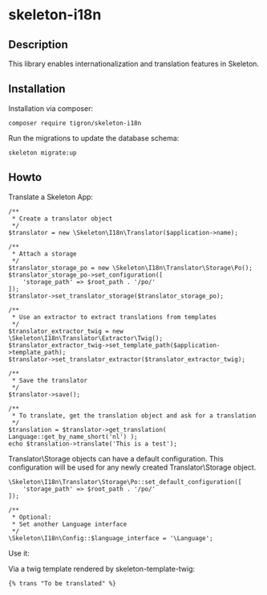 # skeleton-i18n

## Description

This library enables internationalization and translation features in Skeleton.

## Installation

Installation via composer:

    composer require tigron/skeleton-i18n

Run the migrations to update the database schema:

	skeleton migrate:up

## Howto

Translate a Skeleton App:


	/**
	 * Create a translator object
	 */
	$translator = new \Skeleton\I18n\Translator($application->name);

	/**
	 * Attach a storage
	 */
	$translator_storage_po = new \Skeleton\I18n\Translator\Storage\Po();
	$translator_storage_po->set_configuration([
		'storage_path' => $root_path . '/po/'
	]);
	$translator->set_translator_storage($translator_storage_po);

	/**
	 * Use an extractor to extract translations from templates
	 */
	$translator_extractor_twig = new \Skeleton\I18n\Translator\Extractor\Twig();
	$translator_extractor_twig->set_template_path($application->template_path);			
	$translator->set_translator_extractor($translator_extractor_twig);

	/**
	 * Save the translator
	 */
	$translator->save();

	/**
	 * To translate, get the translation object and ask for a translation
	 */
	$translation = $translator->get_translation( Language::get_by_name_short('nl') );
	echo $translation->translate('This is a test');


Translator\Storage objects can have a default configuration. This configuration
will be used for any newly created Translator\Storage object.	

	\Skeleton\I18n\Translator\Storage\Po::set_default_configuration([
		'storage_path' => $root_path . '/po/'	
	]);

	/**
	 * Optional:
	 * Set another Language interface
	 */
	\Skeleton\I18n\Config::$language_interface = '\Language';

Use it:

Via a twig template rendered by skeleton-template-twig:

	{% trans "To be translated" %}


